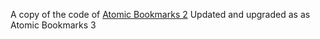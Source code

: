 
A copy of the code of [Atomic Bookmarks 2](https://chrome.google.com/webstore/detail/atomic-bookmarks-2/njacljdblagcjdmljcgpjkcinfflmgdk)
Updated and upgraded as as Atomic Bookmarks 3